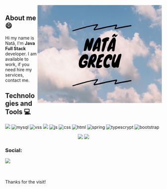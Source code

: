 <img src="https://github.com/NATA-GRECU/NATA-GRECu/blob/main/Nat%C3%A3%20Grecu.png" min-width="400px" max-width="400px" width="400px" align="right" alt="Background Natã">

## About me :smile:
Hi my name is Natã, I'm  <strong>Java Full Stack</strong> developer. I am available to work, if you need hire my services, contact me.

## Technologies and Tools :computer:

 <img src="https://img.shields.io/badge/Java-ED8B00?style=for-the-badge&logo=java&logoColor=white" /></a>
 ![mysql](https://img.shields.io/badge/MySQL-00000F?style=for-the-badge&logo=mysql&logoColor=white) ![vss](https://img.shields.io/badge/Visual_Studio_Code-0078D4?style=for-the-badge&logo=visual%20studio%20code&logoColor=white) ![](https://img.shields.io/badge/Angular-DD0031?style=for-the-badge&logo=angular&logoColor=white)
![js](https://img.shields.io/badge/JavaScript-F7DF1E?style=for-the-badge&logo=javascript&logoColor=black) ![css](https://img.shields.io/badge/CSS3-1572B6?style=for-the-badge&logo=css3&logoColor=white) ![html](https://img.shields.io/badge/HTML5-E34F26?style=for-the-badge&logo=html5&logoColor=white) ![spring](https://img.shields.io/badge/Spring-6DB33F?style=for-the-badge&logo=spring&logoColor=white) ![typescrypt](https://img.shields.io/badge/TypeScript-007ACC?style=for-the-badge&logo=typescript&logoColor=white) ![bootstrap](https://img.shields.io/badge/Bootstrap-563D7C?style=for-the-badge&logo=bootstrap&logoColor=white)


<div align="center">
 
<img height = "180em" src = "https://github-readme-stats.vercel.app/api/top-langs/?username=NATA-GRECU&theme=blue-green"/>	


<img height = "180em" src = "https://github-readme-stats.vercel.app/api?username=NATA-GRECU&show_icons=true&hide_border=true&count_private=true&include_all_commits=true&theme=blue-green" />

</div>

### Social:
<a href="https://www.linkedin.com/in/natã-grecu" alt="Linkedin">
  <img src="https://img.shields.io/badge/-Linkedin-0e76a8?style=for-the-badge&logo=Linkedin&logoColor=white&link=https://www.linkedin.com/in/iuricode"/></a>
  
  <br>
  <br>
  <br>
  
  
  Thanks for the visit!
<!--
**NATA-GRECU/NATA-GRECu** is a ✨ _special_ ✨ repository because its `README.md` (this file) appears on your GitHub profile.

Here are some ideas to get you started:

- 🔭 I’m currently working on ...
- 🌱 I’m currently learning ...
- 👯 I’m looking to collaborate on ...
- 🤔 I’m looking for help with ...
- 💬 Ask me about ...
- 📫 How to reach me: ...
- 😄 Pronouns: ...
- ⚡ Fun fact: ...
-->
